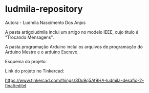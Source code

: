 # ludmila-repository

Autora - Ludmila Nascimento Dos Anjos

A pasta artigoludmila inclui um artigo no modelo IEEE, cujo título é "Trocando Mensagens".

A pasta programação Arduino inclui os arquivos de programação do Arduino Mestre e o arduino Escravo.

Esquema do projeto:



Link do projeto no Tinkercad:

https://www.tinkercad.com/things/3Du9q5At9HA-ludmila-desafio-2-final/editel
